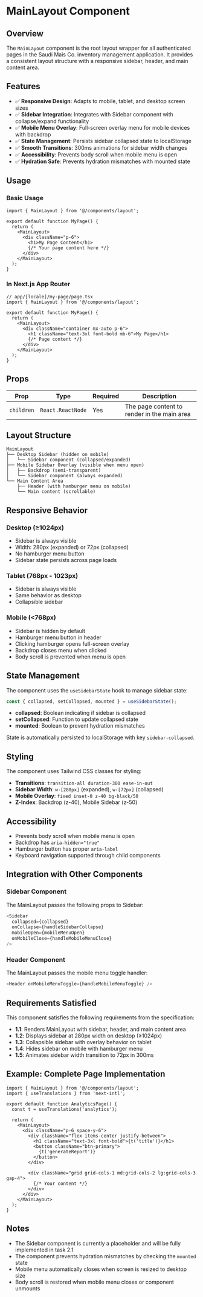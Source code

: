 # MainLayout Component

## Overview

The `MainLayout` component is the root layout wrapper for all authenticated pages in the Saudi Mais Co. inventory management application. It provides a consistent layout structure with a responsive sidebar, header, and main content area.

## Features

- ✅ **Responsive Design**: Adapts to mobile, tablet, and desktop screen sizes
- ✅ **Sidebar Integration**: Integrates with Sidebar component with collapse/expand functionality
- ✅ **Mobile Menu Overlay**: Full-screen overlay menu for mobile devices with backdrop
- ✅ **State Management**: Persists sidebar collapsed state to localStorage
- ✅ **Smooth Transitions**: 300ms animations for sidebar width changes
- ✅ **Accessibility**: Prevents body scroll when mobile menu is open
- ✅ **Hydration Safe**: Prevents hydration mismatches with mounted state

## Usage

### Basic Usage

```tsx
import { MainLayout } from '@/components/layout';

export default function MyPage() {
  return (
    <MainLayout>
      <div className="p-6">
        <h1>My Page Content</h1>
        {/* Your page content here */}
      </div>
    </MainLayout>
  );
}
```

### In Next.js App Router

```tsx
// app/[locale]/my-page/page.tsx
import { MainLayout } from '@/components/layout';

export default function MyPage() {
  return (
    <MainLayout>
      <div className="container mx-auto p-6">
        <h1 className="text-3xl font-bold mb-6">My Page</h1>
        {/* Page content */}
      </div>
    </MainLayout>
  );
}
```

## Props

| Prop | Type | Required | Description |
|------|------|----------|-------------|
| `children` | `React.ReactNode` | Yes | The page content to render in the main area |

## Layout Structure

```
MainLayout
├── Desktop Sidebar (hidden on mobile)
│   └── Sidebar component (collapsed/expanded)
├── Mobile Sidebar Overlay (visible when menu open)
│   ├── Backdrop (semi-transparent)
│   └── Sidebar component (always expanded)
└── Main Content Area
    ├── Header (with hamburger menu on mobile)
    └── Main content (scrollable)
```

## Responsive Behavior

### Desktop (≥1024px)
- Sidebar is always visible
- Width: 280px (expanded) or 72px (collapsed)
- No hamburger menu button
- Sidebar state persists across page loads

### Tablet (768px - 1023px)
- Sidebar is always visible
- Same behavior as desktop
- Collapsible sidebar

### Mobile (<768px)
- Sidebar is hidden by default
- Hamburger menu button in header
- Clicking hamburger opens full-screen overlay
- Backdrop closes menu when clicked
- Body scroll is prevented when menu is open

## State Management

The component uses the `useSidebarState` hook to manage sidebar state:

```typescript
const { collapsed, setCollapsed, mounted } = useSidebarState();
```

- **collapsed**: Boolean indicating if sidebar is collapsed
- **setCollapsed**: Function to update collapsed state
- **mounted**: Boolean to prevent hydration mismatches

State is automatically persisted to localStorage with key `sidebar-collapsed`.

## Styling

The component uses Tailwind CSS classes for styling:

- **Transitions**: `transition-all duration-300 ease-in-out`
- **Sidebar Width**: `w-[280px]` (expanded), `w-[72px]` (collapsed)
- **Mobile Overlay**: `fixed inset-0 z-40 bg-black/50`
- **Z-Index**: Backdrop (z-40), Mobile Sidebar (z-50)

## Accessibility

- Prevents body scroll when mobile menu is open
- Backdrop has `aria-hidden="true"`
- Hamburger button has proper `aria-label`
- Keyboard navigation supported through child components

## Integration with Other Components

### Sidebar Component

The MainLayout passes the following props to Sidebar:

```typescript
<Sidebar
  collapsed={collapsed}
  onCollapse={handleSidebarCollapse}
  mobileOpen={mobileMenuOpen}
  onMobileClose={handleMobileMenuClose}
/>
```

### Header Component

The MainLayout passes the mobile menu toggle handler:

```typescript
<Header onMobileMenuToggle={handleMobileMenuToggle} />
```

## Requirements Satisfied

This component satisfies the following requirements from the specification:

- **1.1**: Renders MainLayout with sidebar, header, and main content area
- **1.2**: Displays sidebar at 280px width on desktop (≥1024px)
- **1.3**: Collapsible sidebar with overlay behavior on tablet
- **1.4**: Hides sidebar on mobile with hamburger menu
- **1.5**: Animates sidebar width transition to 72px in 300ms

## Example: Complete Page Implementation

```tsx
import { MainLayout } from '@/components/layout';
import { useTranslations } from 'next-intl';

export default function AnalyticsPage() {
  const t = useTranslations('analytics');

  return (
    <MainLayout>
      <div className="p-6 space-y-6">
        <div className="flex items-center justify-between">
          <h1 className="text-3xl font-bold">{t('title')}</h1>
          <button className="btn-primary">
            {t('generateReport')}
          </button>
        </div>

        <div className="grid grid-cols-1 md:grid-cols-2 lg:grid-cols-3 gap-4">
          {/* Your content */}
        </div>
      </div>
    </MainLayout>
  );
}
```

## Notes

- The Sidebar component is currently a placeholder and will be fully implemented in task 2.1
- The component prevents hydration mismatches by checking the `mounted` state
- Mobile menu automatically closes when screen is resized to desktop size
- Body scroll is restored when mobile menu closes or component unmounts
